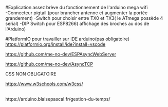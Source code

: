 #Explication assez brève du fonctionnement de l'arduino mega wifi <br />
-Connecteur pigtail (pour brancher antenne et augmenter la portée grandement)
-Switch pour choisir entre TX0 et TX3( le ATmega possède 4 serial)
-DIP Switch pour ESP8266( affichage des broches au dos de l'Arduino)<br />

#PlatformIO pour travailler sur IDE arduino(pas obligatoire)
https://platformio.org/install/ide?install=vscode







https://github.com/me-no-dev/ESPAsyncWebServer



https://github.com/me-no-dev/AsyncTCP


CSS NON OBLIGATOIRE 

https://www.w3schools.com/w3css/


<br />
https://arduino.blaisepascal.fr/gestion-du-temps/
